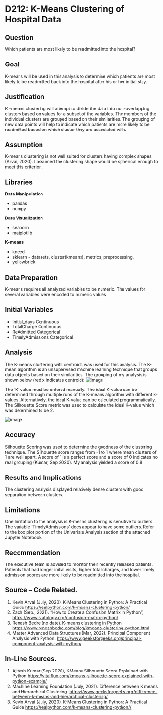 # D212: K-Means Clustering of Hospital Data

## Question
Which patients are most likely to be readmitted into the hospital?

## Goal
K-means will be used in this analysis to determine which patients are most likely to be readmitted back into the hospital after his or her initial stay. 

## Justification
K -means clustering will attempt to divide the data into non-overlapping clusters based on values for a subset of the variables.  The members of the individual clusters are grouped based on their similarities.  The grouping of new data points will help to indicate which patients are more likely to be readmitted based on which cluster they are associated with. 
      
## Assumption
K-means clustering is not well suited for clusters having complex shapes (Arvai, 2020).  I assumed the clustering shape would be spherical enough to meet this criterion. 

## Libraries
**Data Manipulation**
* pandas
* numpy

**Data Visualization**
* seaborn
* matplotlib

**K-means**
* kneed
* sklearn - datasets, cluster(kmeans), metrics, preprocessing, 
* yellowbrick

## Data Preparation
K-means requires all analyzed variables to be numeric.  The values for several variables were encoded to numeric values

## Initial Variables
* Initial_days          Continuous
* TotalCharge           Continuous
* ReAdmitted            Categorical
* TimelyAdmissions      Categorical

## Analysis
The K-means clustering with centroids was used for this analysis. The K-mean algorithm is an unsupervised machine learning technique that groups data objects based on their similarities.  The grouping of my analysis is shown below (red x indicates centroid):
![image](https://user-images.githubusercontent.com/46407407/187055951-f6dd5e6b-77ce-455a-9428-aec313065995.png)

The ‘K’ value must be entered manually.  The ideal K-value can be determined through multiple runs of the K-means algorithm with different k-values.  Alternatively, the ideal K-value can be calculated programmatically.  The Silhouette Score metric was used to calculate the ideal K-value which was determined to be 2.

![image](https://user-images.githubusercontent.com/46407407/187055967-27984ecf-de42-48de-b7d7-079678638346.png)

## Accuracy
Silhouette Scoring was used to determine the goodness of the clustering technique.  The Silhouette score ranges from -1 to 1 where mean clusters of 1 are well apart.  A score of 1 is a perfect score and a score of 0 indicates no real grouping (Kumar, Sep 2020).   My analysis yielded a score of 0.8 

## Results and Implications
The clustering analysis displayed relatively dense clusters with good separation between clusters. 

## Limitations
One limitation to the analysis is K-means clustering is sensitive to outliers.  The variable ‘TimelyAdmissions’ does appear to have some outliers.  Refer to the box plot portion of the Univariate Analysis section of the attached Jupyter Notebook. 

## Recommendation
The executive team is advised to monitor their recently released patients.  Patients that had longer initial visits, higher total charges, and lower timely admission scores are more likely to be readmitted into the hospital.  
 
##  Source – Code Related.
1.	Kevin Arvai (July, 2020), K-Means Clustering in Python: A Practical Guide
https://realpython.com/k-means-clustering-python/
2.	Zach (Sep., 2021). “How to Create a Confusion Matrix in Python”, https://www.statology.org/confusion-matrix-python/
3.	Renesh Bedre (no date). K-means clustering in Python
https://www.reneshbedre.com/blog/kmeans-clustering-python.html
4.	Master Advanced Data Structures (Mar, 2022). Principal Component Analysis with Python.
https://www.geeksforgeeks.org/principal-component-analysis-with-python/

##  In-Line Sources.
1.	Ajitesh Kumar (Sep 2020), KMeans Silhouette Score Explained with Python
https://vitalflux.com/kmeans-silhouette-score-explained-with-python-example/
2.	Machine Learning Foundation (July, 2021). Difference between K means and Hierarchical Clustering.
https://www.geeksforgeeks.org/difference-between-k-means-and-hierarchical-clustering/
3.	Kevin Arvai (July, 2020), K-Means Clustering in Python: A Practical Guide
https://realpython.com/k-means-clustering-python//





